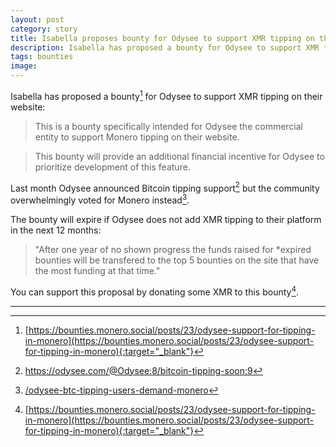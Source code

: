 ```yaml
---
layout: post
category: story
title: Isabella proposes bounty for Odysee to support XMR tipping on their website
description: Isabella has proposed a bounty for Odysee to support XMR tipping on their website.
tags: bounties
image: 
---
```


Isabella has proposed a bounty[^1] for Odysee to support XMR tipping on their website:

> This is a bounty specifically intended for Odysee the commercial entity to support Monero tipping on their website.

> This bounty will provide an additional financial incentive for Odysee to prioritize development of this feature.

Last month Odysee announced Bitcoin tipping support[^2] but the community overwhelmingly voted for Monero instead[^3].

The bounty will expire if Odysee does not add XMR tipping to their platform in the next 12 months:

> "After one year of no shown progress the funds raised for *expired bounties will be transfered to the top 5 bounties on the site that have the most funding at that time."

You can support this proposal by donating some XMR to this bounty[^1].

---

[^1]: [https://bounties.monero.social/posts/23/odysee-support-for-tipping-in-monero](https://bounties.monero.social/posts/23/odysee-support-for-tipping-in-monero){:target="_blank"}
[^2]: https://odysee.com/@Odysee:8/bitcoin-tipping-soon:9
[^3]: [/odysee-btc-tipping-users-demand-monero](/odysee-btc-tipping-users-demand-monero)
